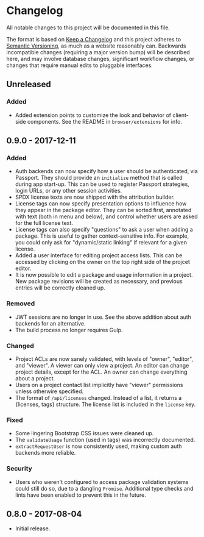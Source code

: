 # Changelog
All notable changes to this project will be documented in this file.

The format is based on [Keep a Changelog](http://keepachangelog.com/en/1.0.0/)
and this project adheres to [Semantic Versioning](http://semver.org/spec/v2.0.0.html), as much as
a website reasonably can. Backwards incompatible changes (requiring a major version bump) will be
described here, and may involve database changes, significant workflow changes, or changes that
require manual edits to pluggable interfaces.

## Unreleased

### Added
- Added extension points to customize the look and behavior of client-side components. See
  the README in `browser/extensions` for info.

## 0.9.0 - 2017-12-11

### Added
- Auth backends can now specify how a user should be authenticated, via Passport. They should
  provide an `initialize` method that is called during app start-up. This can be used to register
  Passport strategies, login URLs, or any other session activities.
- SPDX license texts are now shipped with the attribution builder.
- License tags can now specify presentation options to influence how they appear in the package
  editor. They can be sorted first, annotated with text (both in menu and below), and control
  whether users are asked for the full license text.
- License tags can also specify "questions" to ask a user when adding a package. This is useful
  to gather context-sensitive info. For example, you could only ask for "dynamic/static linking"
  if relevant for a given license.
- Added a user interface for editing project access lists. This can be accessed by clicking on
  the owner on the top right side of the projcet editor.
- It is now possible to edit a package and usage information in a project. New package revisions
  will be created as necessary, and previous entries will be correctly cleaned up.

### Removed
- JWT sessions are no longer in use. See the above addition about auth backends for an alternative.
- The build process no longer requires Gulp.

### Changed
- Project ACLs are now sanely validated, with levels of "owner", "editor", and "viewer". A viewer
  can only view a project. An editor can change project details, except for the ACL. An owner can
  change everything about a project.
- Users on a project contact list implicitly have "viewer" permissions unless otherwire specified.
- The format of `/api/licenses` changed. Instead of a list, it returns a {licenses, tags}
  structure. The license list is included in the `license` key.

### Fixed
- Some lingering Bootstrap CSS issues were cleaned up.
- The `validateUsage` function (used in tags) was incorrectly documented.
- `extractRequestUser` is now consistently used, making custom auth backends more reliable.

### Security
- Users who weren't configured to access package validation systems could still do so, due to
  a dangling `Promise`. Additional type checks and lints have been enabled to prevent this in the
  future.

## 0.8.0 - 2017-08-04

- Initial release.